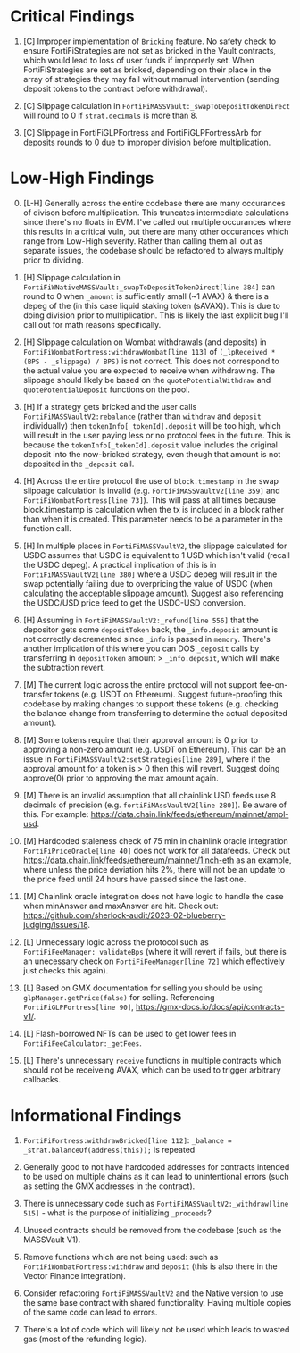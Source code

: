 # Critical Findings

1. [C] Improper implementation of `Bricking` feature. No safety check to ensure FortiFiStrategies are not set as bricked in the Vault contracts, which would lead to loss of user funds if improperly set. When FortiFiStrategies are set as bricked, depending on their place in the array of strategies they may fail without manual intervention (sending deposit tokens to the contract before withdrawal).

2. [C] Slippage calculation in `FortiFiMASSVault:_swapToDepositTokenDirect` will round to 0 if `strat.decimals` is more than 8.

3. [C] Slippage in FortiFiGLPFortress and FortiFiGLPFortressArb for deposits rounds to 0 due to improper division before multiplication.

# Low-High Findings

0. [L-H] Generally across the entire codebase there are many occurances of divison before multiplication. This truncates intermediate calculations since there's no floats in EVM. I've called out multiple occurances where this results in a critical vuln, but there are many other occurances which range from Low-High severity. Rather than calling them all out as separate issues, the codebase should be refactored to always multiply prior to dividing.

1. [H] Slippage calculation in `FortiFiWNativeMASSVault:_swapToDepositTokenDirect[line 384]` can round to 0 when `_amount` is sufficiently small (~1 AVAX) & there is a depeg of the (in this case liquid staking token (sAVAX)). This is due to doing division prior to multiplication. This is likely the last explicit bug I'll call out for math reasons specifically.

2. [H] Slippage calculation on Wombat withdrawals (and deposits) in `FortiFiWombatFortress:withdrawWombat[line 113]` of `(_lpReceived * (BPS - _slippage) / BPS)` is not correct. This does not correspond to the actual value you are expected to receive when withdrawing. The slippage should likely be based on the `quotePotentialWithdraw` and `quotePotentialDeposit` functions on the pool. 

3. [H] If a strategy gets bricked and the user calls `FortiFiMASSVaultV2:rebalance` (rather than `withdraw` and `deposit` individually) then `tokenInfo[_tokenId].deposit` will be too high, which will result in the user paying less or no protocol fees in the future. This is because the `tokenInfo[_tokenId].deposit` value includes the original deposit into the now-bricked strategy, even though that amount is not deposited in the `_deposit` call.

4. [H] Across the entire protocol the use of `block.timestamp` in the swap slippage calculation is invalid (e.g. `FortiFiMASSVaultV2[line 359]` and `FortiFiWombatFortress[line 73]`). This will pass at all times because block.timestamp is calculation when the tx is included in a block rather than when it is created. This parameter needs to be a parameter in the function call.

5. [H] In multiple places in `FortiFiMASSVaultV2`, the slippage calculated for USDC assumes that USDC is equivalent to 1 USD which isn't valid (recall the USDC depeg). A practical implication of this is in `FortiFiMASSVaultV2[line 380]` where a USDC depeg will result in the swap potentially failing due to overpricing the value of USDC (when calculating the acceptable slippage amount). Suggest also referencing the USDC/USD price feed to get the USDC-USD conversion.

6. [H] Assuming in `FortiFiMASSVaultV2:_refund[line 556]` that the depositor gets some `depositToken` back, the `_info.deposit` amount is not correctly decremented since `_info` is passed in `memory`. There's another implication of this where you can DOS `_deposit` calls by transferring in `depositToken` amount > `_info.deposit`, which will make the subtraction revert.

7. [M] The current logic across the entire protocol will not support fee-on-transfer tokens (e.g. USDT on Ethereum). Suggest future-proofing this codebase by making changes to support these tokens (e.g. checking the balance change from transferring to determine the actual deposited amount).

8. [M] Some tokens require that their approval amount is 0 prior to approving a non-zero amount (e.g. USDT on Ethereum). This can be an issue in `FortiFiMASSVaultV2:setStrategies[line 289]`, where if the approval amount for a token is > 0 then this will revert. Suggest doing approve(0) prior to approving the max amount again.

9. [M] There is an invalid assumption that all chainlink USD feeds use 8 decimals of precision (e.g. `fortiFiMAssVaultV2[line 280]`). Be aware of this. For example: https://data.chain.link/feeds/ethereum/mainnet/ampl-usd.

10. [M] Hardcoded staleness check of 75 min in chainlink oracle integration `FortiFiPriceOracle[line 40]` does not work for all datafeeds. Check out https://data.chain.link/feeds/ethereum/mainnet/1inch-eth as an example, where unless the price deviation hits 2%, there will not be an update to the price feed until 24 hours have passed since the last one.

11. [M] Chainlink oracle integration does not have logic to handle the case when minAnswer and maxAnswer are hit. Check out: https://github.com/sherlock-audit/2023-02-blueberry-judging/issues/18.


12. [L] Unnecessary logic across the protocol such as `FortiFiFeeManager:_validateBps` (where it will revert if fails, but there is an unecessary check on `FortiFiFeeManager[line 72]` which effectively just checks this again).

13. [L] Based on GMX documentation for selling you should be using `glpManager.getPrice(false)` for selling. Referencing `FortiFiGLPFortress[line 90]`, https://gmx-docs.io/docs/api/contracts-v1/.

14. [L] Flash-borrowed NFTs can be used to get lower fees in `FortiFiFeeCalculator:_getFees`.

15. [L] There's unnecessary `receive` functions in multiple contracts which should not be receiveing AVAX, which can be used to trigger arbitrary callbacks.



# Informational Findings

1. `FortiFiFortress:withdrawBricked[line 112]`: `_balance = _strat.balanceOf(address(this));` is repeated

2. Generally good to not have hardcoded addresses for contracts intended to be used on multiple chains as it can lead to unintentional errors (such as setting the GMX addresses in the contract).

3. There is unnecessary code such as `FortiFiMASSVaultV2:_withdraw[line 515]` - what is the purpose of initializing `_proceeds`?

4. Unused contracts should be removed from the codebase (such as the MASSVault V1).

5. Remove functions which are not being used: such as `FortiFiWombatFortress:withdraw` and `deposit` (this is also there in the Vector Finance integration).

6. Consider refactoring `FortiFiMASSVaultV2` and the Native version to use the same base contract with shared functionality. Having multiple copies of the same code can lead to errors.

7. There's a lot of code which will likely not be used which leads to wasted gas (most of the refunding logic).













